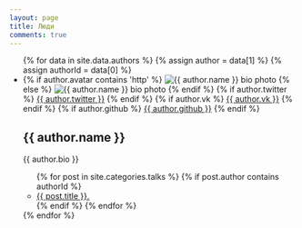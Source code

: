 ```yaml
---
layout: page
title: Люди
comments: true
---
```


<ul class="author-list">
{% for data in site.data.authors %}
  {% assign author = data[1] %}
  {% assign authorId = data[0] %}
  <li>
    <div class="bio-block">
      {% if author.avatar contains 'http' %}
      <img src="{{ author.avatar }}" class="bio-photo" alt="{{ author.name }} bio photo"></a>
      {% else %}
      <img src="{{ site.url }}/images/{{ author.avatar }}" class="bio-photo" alt="{{ author.name }} bio photo"></a>
      {% endif %}
      {% if author.twitter %}
      <span class="social-share-twitter">
        <a href="https://twitter.com/{{ author.twitter }}"><i class="fa fa-twitter-square"></i> {{ author.twitter }}</a>
      </span>
      {% endif %}
      {% if author.vk %}
      <span class="social-share-vk">
        <a href="https://vk.com/{{ author.vk }}"><i class="fa fa-vk"></i> {{ author.vk }}</a>
      </span>
      {% endif %}      
      {% if author.github %}
      <span>
        <a href="http://github.com/{{ author.github }}" title="{{ author.github }} on Github" target="_blank"><i class="fa fa-github-square"></i> {{ author.github }}</a>
      </span>
      {% endif %}
    </div>
    <h2 data-company="{{ author.company }}">{{ author.name }}</h2>
    <p>{{ author.bio }}</p>
    <ul class="post-list">
    {% for post in site.categories.talks %}
      {% if post.author contains authorId %}
      <li><a href="{{ site.url }}{{ post.url }}">{{ post.title }}.</a></li> 
      {% endif %}  
    {% endfor %}
    </ul>
  </li>
{% endfor %}
</ul>